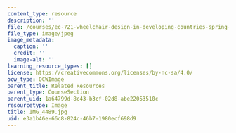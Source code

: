 ```yaml
---
content_type: resource
description: ''
file: /courses/ec-721-wheelchair-design-in-developing-countries-spring-2009/e3a1b46e66c8824c46b71980ecf698d9_IMG_4489.jpg
file_type: image/jpeg
image_metadata:
  caption: ''
  credit: ''
  image-alt: ''
learning_resource_types: []
license: https://creativecommons.org/licenses/by-nc-sa/4.0/
ocw_type: OCWImage
parent_title: Related Resources
parent_type: CourseSection
parent_uid: 1a64799d-8c43-b3cf-02d8-abe22053510c
resourcetype: Image
title: IMG_4489.jpg
uid: e3a1b46e-66c8-824c-46b7-1980ecf698d9
---
```

